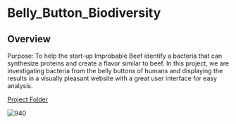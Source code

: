 # Belly_Button_Biodiversity

## Overview
Purpose: To help the start-up Improbable Beef identify a bacteria that can synthesize proteins and create a flavor similar to beef. In this project, we are investigating bacteria from the belly buttons of humans and displaying the results in a visually pleasant website with a great user interface for easy analysis.

[Project Folder](https://github.com/HartChrisT/Belly_Button_Biodiversity/tree/main/project_folder)

![940](https://user-images.githubusercontent.com/92996865/170117784-94c0a00d-8c1e-4ed5-9c0d-0fd083824c64.png)
